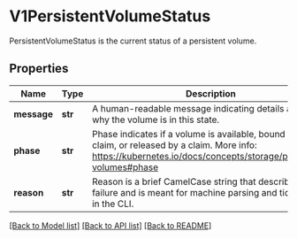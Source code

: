 # V1PersistentVolumeStatus

PersistentVolumeStatus is the current status of a persistent volume.
## Properties
Name | Type | Description | Notes
------------ | ------------- | ------------- | -------------
**message** | **str** | A human-readable message indicating details about why the volume is in this state. | [optional] 
**phase** | **str** | Phase indicates if a volume is available, bound to a claim, or released by a claim. More info: https://kubernetes.io/docs/concepts/storage/persistent-volumes#phase | [optional] 
**reason** | **str** | Reason is a brief CamelCase string that describes any failure and is meant for machine parsing and tidy display in the CLI. | [optional] 

[[Back to Model list]](../README.md#documentation-for-models) [[Back to API list]](../README.md#documentation-for-api-endpoints) [[Back to README]](../README.md)


